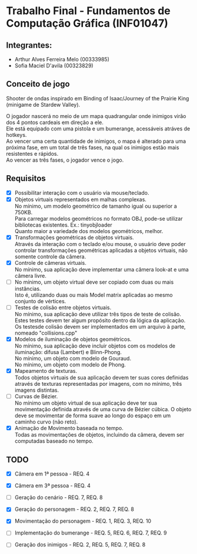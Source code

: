 
# Trabalho Final - Fundamentos de Computação Gráfica (INF01047)

## Integrantes:

- Arthur Alves Ferreira Melo (00333985)
- Sofia Maciel D'avila (00323829)

## Conceito de jogo

Shooter de ondas inspirado em Binding of Isaac/Journey of the Prairie King (minigame de Stardew Valley).

O jogador nascerá no meio de um mapa quadrangular onde inimigos virão dos 4 pontos cardeais em direção a ele.  
Ele está equipado com uma pistola e um bumerange, acessáveis atráves de hotkeys.   
Ao vencer uma certa quantidade de inimigos, o mapa é alterado para uma próxima fase, em um total de três fases, na qual os inimigos estão mais resistentes e rápidos.   
Ao vencer as três fases, o jogador vence o jogo.  

## Requisitos

- [X] Possibilitar interação com o usuário via mouse/teclado.
- [X] Objetos virtuais representados em malhas complexas.  
      No mínimo, um modelo geométrico de tamanho igual ou superior a 750KB.  
      Para carregar modelos geométricos no formato OBJ, pode-se utilizar bibliotecas existentes. Ex.: tinyobjloader  
      Quanto maior a variedade dos modelos geométricos, melhor.  
- [X] Transformações geométricas de objetos virtuais.  
      Através da interação com o teclado e/ou mouse, o usuário deve poder controlar transformações geométricas aplicadas a objetos virtuais, não somente controle da câmera.  
- [X] Controle de câmeras virtuais.  
      No mínimo, sua aplicação deve implementar uma câmera look-at e uma câmera livre.  
- [ ] No mínimo, um objeto virtual deve ser copiado com duas ou mais instâncias.   
      Isto é, utilizando duas ou mais Model matrix aplicadas ao mesmo conjunto de vértices.  
- [ ] Testes de colisão entre objetos virtuais.  
      No mínimo, sua aplicação deve utilizar três tipos de teste de colisão.  
      Estes testes devem ter algum propósito dentro da lógica da aplicação.  
      Os testesde colisão devem ser implementados em um arquivo à parte, nomeado "collisions.cpp"  
- [X] Modelos de iluminação de objetos geométricos.  
      No mínimo, sua aplicação deve incluir objetos com os modelos de iluminação: difusa (Lambert) e Blinn-Phong.  
      No mínimo, um objeto com modelo de Gouraud.  
      No mínimo, um objeto com modelo de Phong.  
- [X] Mapeamento de texturas.  
      Todos objetos virtuais de sua aplicação devem ter suas cores definidas através de texturas representadas por imagens, com no mínimo, três imagens distintas.  
- [ ] Curvas de Bézier.  
      No mínimo um objeto virtual de sua aplicação deve ter sua movimentação definida através de uma curva de Bézier cúbica. O objeto deve se movimentar de forma suave ao longo do espaço em um caminho curvo (não reto).  
- [X] Animação de Movimento baseada no tempo.  
      Todas as movimentações de objetos, incluindo da câmera, devem ser computadas baseado no tempo.  
      
## TODO

- [X] Câmera em 1ª pessoa - REQ. 4
- [X] Câmera em 3ª pessoa - REQ. 4
- [ ] Geração do cenário - REQ. 7, REQ. 8
- [X] Geração do personagem - REQ. 2, REQ. 7, REQ. 8
- [X] Movimentação do personagem - REQ. 1, REQ. 3, REQ. 10
- [ ] Implementação do bumerange - REQ. 5, REQ. 6, REQ. 7, REQ. 9
- [ ] Geração dos inimigos - REQ. 2, REQ. 5, REQ. 7, REQ. 8
      
